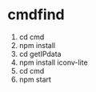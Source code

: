 # cmdfind
1. cd cmd
2. npm install
3. cd getIPdata
4. npm install iconv-lite
5. cd cmd 
6. npm start 
